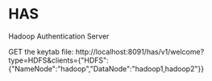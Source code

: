 # HAS
Hadoop Authentication Server


GET the keytab file:
http://localhost:8091/has/v1/welcome?type=HDFS&clients={"HDFS":{"NameNode":"hadoop","DataNode":"hadoop1,hadoop2"}}